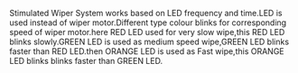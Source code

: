 Stimulated Wiper System works based on LED frequency and time.LED is used instead of wiper motor.Different type colour blinks for corresponding speed of wiper motor.here RED LED used for very slow wipe,this RED LED blinks slowly.GREEN LED is used as medium speed wipe,GREEN LED blinks faster than RED LED.then ORANGE LED is used as Fast wipe,this ORANGE LED blinks blinks faster than GREEN LED. 
